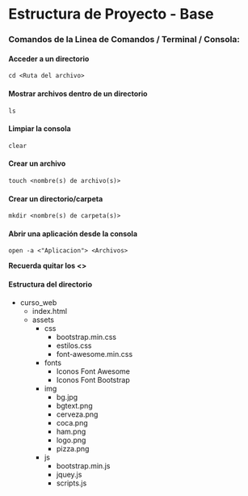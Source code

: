 # Estructura de Proyecto - Base

### Comandos de la Linea de Comandos / Terminal / Consola:

#### Acceder a un directorio
```
cd <Ruta del archivo>
```

#### Mostrar archivos dentro de un directorio
```
ls
```

#### Limpiar la consola
```
clear
```

#### Crear un archivo
```
touch <nombre(s) de archivo(s)>
```

#### Crear un directorio/carpeta
```
mkdir <nombre(s) de carpeta(s)>
```

#### Abrir una aplicación desde la consola
```
open -a <"Aplicacion"> <Archivos>
```

**Recuerda quitar los <>**

#### Estructura del directorio
- curso_web
  - index.html
  - assets
    - css
      - bootstrap.min.css
      - estilos.css
      - font-awesome.min.css
    - fonts
      - Iconos Font Awesome
      - Iconos Font Bootstrap
    - img
      - bg.jpg
      - bgtext.png
      - cerveza.png
      - coca.png
      - ham.png
      - logo.png
      - pizza.png
    - js
      - bootstrap.min.js
      - jquey.js
      - scripts.js
